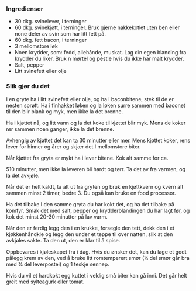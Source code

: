 
### Ingredienser
- 30 dkg. svinelever, i terninger
- 60 dkg. svinekjøtt, i terninger. Bruk gjerne nakkekotlet uten ben eller none deler av svin som har litt fett på.
- 60 dkg. fett bacon, i terninger
- 3 mellomstore løk
- Noen krydder, som: fedd, allehånde, muskat. Lag din egen blanding fra krydder du liker. Bruk n mørtel og pestle hvis du ikke har malt krydder.
- Salt, pepper
- Litt svinefett eller olje

### Slik gjør du det
I en gryte ha i litt svinefett eller olje, og ha i baconbitene, stek til de er nesten sprøtt. Ha i finhakket løken og la løken surre sammen med baconet til den blir blank og myk, men ikke la det brenne.

 Ha i kjøttet nå, og litt vann og la det koke til kjøttet blir myk. Mens de koker rør sammen noen ganger, ikke la det brenne.

 Avhengig av kjøttet det kan ta 30 minutter eller mer. Mens kjøttet koker, rens lever for hinner og årer og skjær det I mellomstore biter.

 Når kjøttet fra gryta er mykt ha i lever bitene. Kok alt samme for ca.

 510 minutter, men ikke la leveren bli hardt og tørr. Ta det av fra varmen, og la det avkjøle.

 Når det er helt kaldt, ta alt ut fra gryten og bruk en kjøttkvern og kvern alt sammen minst 2 timer, bedre 3. Du også kan bruke en food processor.

 Ha det tilbake I den samme gryta du har kokt det, og ha det tilbake på komfyr. Smak det med salt, pepper og krydderblandingen du har lagt før, og kok det minst 20-30 minutter på lav varm.

 Når den er ferdig legg den i en krukke, forsegle den tett, dekk den i et kjøkkenhåndkle og legg den under et teppe til over natten, slik at den avkjøles sakte. Ta den ut, den er klar til å spise.

 Oppbevares i kjøleskapet fra i dag. Hvis du ønsker det, kan du lage et godt pålegg krem av den, ved å bruke litt romtemperert smør (¼ del smør går bra med ¾ del leverpostei) og 1 teskje sennep.

 Hvis du vil et hardkokt egg kuttet i veldig små biter kan gå inni. Det går helt greit med sylteagurk eller tomat.

  